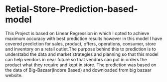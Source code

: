 # Retial-Store-Prediction-based-model
This Project is based on Linear Regression in which  I opted  to achieve maximum accuracy with best prediction results however in this model I have covered prediction for sales, product, offers, operations, consumer, store and inventory on a retail outlet.The purpose behind this to prediction is to understabd the data and market strategies and planning so that this model can help vendors in near future so that vendors can put in orders the product what they require and kept in store. The prediction was based on the data of Big-Bazaar(Indore Based) and downloaded from big bazaar website.
